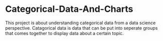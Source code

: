 # Categorical-Data-And-Charts
This project is about understanding categorical data from a data science perspective.
Catagorical data is data that can be put into seperate groups that comes together to display data about a certain topic.
